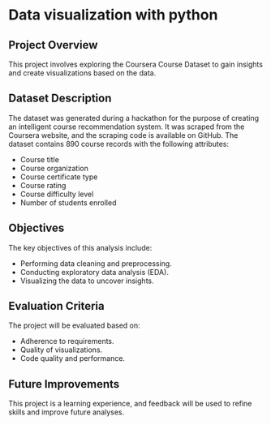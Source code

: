 
# Data visualization with python

## Project Overview
This project involves exploring the Coursera Course Dataset to gain insights and create visualizations based on the data.

## Dataset Description
The dataset was generated during a hackathon for the purpose of creating an intelligent course recommendation system. It was scraped from the Coursera website, and the scraping code is available on GitHub. The dataset contains 890 course records with the following attributes:
- Course title
- Course organization
- Course certificate type
- Course rating
- Course difficulty level
- Number of students enrolled

## Objectives
The key objectives of this analysis include:
- Performing data cleaning and preprocessing.
- Conducting exploratory data analysis (EDA).
- Visualizing the data to uncover insights.

## Evaluation Criteria
The project will be evaluated based on:
- Adherence to requirements.
- Quality of visualizations.
- Code quality and performance.

## Future Improvements
This project is a learning experience, and feedback will be used to refine skills and improve future analyses.
